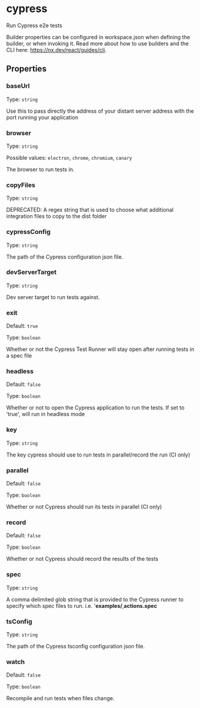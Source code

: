 # cypress

Run Cypress e2e tests

Builder properties can be configured in workspace.json when defining the builder, or when invoking it.
Read more about how to use builders and the CLI here: https://nx.dev/react/guides/cli.

## Properties

### baseUrl

Type: `string`

Use this to pass directly the address of your distant server address with the port running your application

### browser

Type: `string`

Possible values: `electron`, `chrome`, `chromium`, `canary`

The browser to run tests in.

### copyFiles

Type: `string`

DEPRECATED: A regex string that is used to choose what additional integration files to copy to the dist folder

### cypressConfig

Type: `string`

The path of the Cypress configuration json file.

### devServerTarget

Type: `string`

Dev server target to run tests against.

### exit

Default: `true`

Type: `boolean`

Whether or not the Cypress Test Runner will stay open after running tests in a spec file

### headless

Default: `false`

Type: `boolean`

Whether or not to open the Cypress application to run the tests. If set to 'true', will run in headless mode

### key

Type: `string`

The key cypress should use to run tests in parallel/record the run (CI only)

### parallel

Default: `false`

Type: `boolean`

Whether or not Cypress should run its tests in parallel (CI only)

### record

Default: `false`

Type: `boolean`

Whether or not Cypress should record the results of the tests

### spec

Type: `string`

A comma delimited glob string that is provided to the Cypress runner to specify which spec files to run. i.e. '**examples/**,**actions.spec**

### tsConfig

Type: `string`

The path of the Cypress tsconfig configuration json file.

### watch

Default: `false`

Type: `boolean`

Recompile and run tests when files change.
